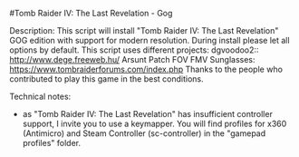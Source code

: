 #Tomb Raider IV: The Last Revelation - Gog

Description:
This script will install "Tomb Raider IV: The Last Revelation" GOG edition with support for modern resolution.
During install please let all options by default.
This script uses different projects:
dgvoodoo2:: http://www.dege.freeweb.hu/
Arsunt Patch FOV FMV Sunglasses: https://www.tombraiderforums.com/index.php
Thanks to the people who contributed to play this game in the best conditions.

Technical notes:
- as "Tomb Raider IV: The Last Revelation" has insufficient controller support, I invite you to use a keymapper. You will find profiles for x360 (Antimicro) and Steam Controller (sc-controller) in the "gamepad profiles" folder.
